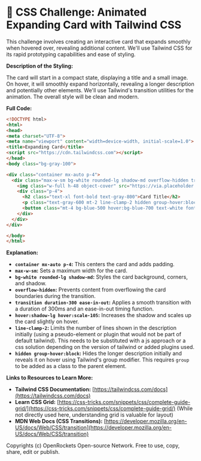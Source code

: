 # 🐞 CSS Challenge:  Animated Expanding Card with Tailwind CSS


This challenge involves creating an interactive card that expands smoothly when hovered over, revealing additional content. We'll use Tailwind CSS for its rapid prototyping capabilities and ease of styling.

**Description of the Styling:**

The card will start in a compact state, displaying a title and a small image. On hover, it will smoothly expand horizontally, revealing a longer description and potentially other elements.  We'll use Tailwind's transition utilities for the animation.  The overall style will be clean and modern.


**Full Code:**

```html
<!DOCTYPE html>
<html>
<head>
<meta charset="UTF-8">
<meta name="viewport" content="width=device-width, initial-scale=1.0">
<title>Expanding Card</title>
<script src="https://cdn.tailwindcss.com"></script>
</head>
<body class="bg-gray-100">

<div class="container mx-auto p-4">
  <div class="max-w-sm bg-white rounded-lg shadow-md overflow-hidden transition duration-300 ease-in-out hover:shadow-lg hover:scale-105">
    <img class="w-full h-48 object-cover" src="https://via.placeholder.com/350x150" alt="Card Image">
    <div class="p-4">
      <h2 class="text-xl font-bold text-gray-800">Card Title</h2>
      <p class="text-gray-600 mt-2 line-clamp-2 hidden group-hover:block">This is a longer description of the card.  It will be revealed when the user hovers over the card.  You can add more text here as needed to demonstrate the expanding effect.</p>
      <button class="mt-4 bg-blue-500 hover:bg-blue-700 text-white font-bold py-2 px-4 rounded">Learn More</button>
    </div>
  </div>
</div>

</body>
</html>
```


**Explanation:**

* **`container mx-auto p-4`:** This centers the card and adds padding.
* **`max-w-sm`:** Sets a maximum width for the card.
* **`bg-white rounded-lg shadow-md`:** Styles the card background, corners, and shadow.
* **`overflow-hidden`:** Prevents content from overflowing the card boundaries during the transition.
* **`transition duration-300 ease-in-out`:** Applies a smooth transition with a duration of 300ms and an ease-in-out timing function.
* **`hover:shadow-lg hover:scale-105`:** Increases the shadow and scales up the card slightly on hover.
* **`line-clamp-2`:** Limits the number of lines shown in the description initially (using a pseudo-element or plugin that would not be part of default tailwind).  This needs to be substituted with a js approach or a css solution depending on the version of tailwind or added plugins used.
* **`hidden group-hover:block`:** Hides the longer description initially and reveals it on hover using Tailwind's group modifier.  This requires `group` to be added as a class to the parent element.


**Links to Resources to Learn More:**

* **Tailwind CSS Documentation:** [https://tailwindcss.com/docs](https://tailwindcss.com/docs)
* **Learn CSS Grid:** [https://css-tricks.com/snippets/css/complete-guide-grid/](https://css-tricks.com/snippets/css/complete-guide-grid/)  (While not directly used here, understanding grid is valuable for layout)
* **MDN Web Docs (CSS Transitions):** [https://developer.mozilla.org/en-US/docs/Web/CSS/transition](https://developer.mozilla.org/en-US/docs/Web/CSS/transition)


Copyrights (c) OpenRockets Open-source Network. Free to use, copy, share, edit or publish.

